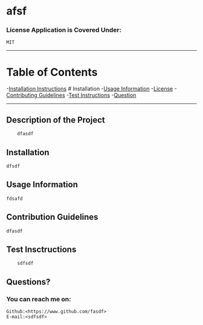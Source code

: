 
# **afsf**

### **License Application is Covered Under:**
    MIT 
------------------------------------------------------------

# **Table of Contents**

-[Installation Instructions](#installation-instructions)
#<a name="installation"></a> Installation
-[Usage Information](#usage-information)
-[License](#license)
-[Contributing Guidelines](#contributing-guidelines)
-[Test Instructions](#test-instructions)
-[Question](#question)

------------------------------------------------------------
## **Description of the Project**
        dfasdf

## **Installation**
    dfsdf

## **Usage Information**
    fdsafd


## **Contribution Guidelines**
    dfasdf

## **Test Insctructions**
        sdfsdf

## **Questions?**
### You can reach me on:
    Github:<https://www.github.com/fasdf>
    E-mail:<sdfsdf>
